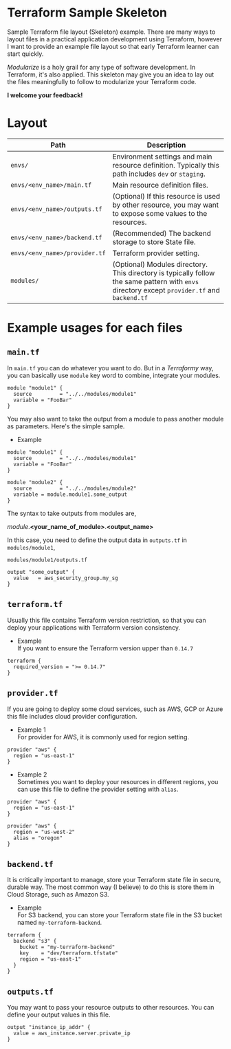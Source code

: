 # Terraform Sample Skeleton 
Sample Terraform file layout (Skeleton) example. There are many ways to layout files in a practical application 
development using Terraform, however I want to provide an example file layout so that early Terraform 
learner can start quickly. 

_Modularize_ is a holy grail for any type of software development. In Terraform, it's also applied. 
This skeleton may give you an idea to lay out the files meaningfully to follow to modularize your Terraform code.

**I welcome your feedback!**
# Layout
|  Path  |  Description  |
| ---- | ---- |
|  `envs/`  |  Environment settings and main resource definition. Typically this path includes `dev` or `staging`.|
|  `envs/<env_name>/main.tf`  |  Main resource definition files.|
|  `envs/<env_name>/outputs.tf`  |  (Optional) If this resource is used by other resource, you may want to expose some values to the resources. |
|  `envs/<env_name>/backend.tf`  |  (Recommended) The backend storage to store State file. |
  `envs/<env_name>/provider.tf`  |  Terraform provider setting. |
|  `modules/`  |  (Optional) Modules directory. This directory is typically follow the same pattern with `envs` directory except `provider.tf` and `backend.tf`|

# Example usages for each files

## `main.tf`
In `main.tf` you can do whatever you want to do. But in a *Terraformy* way, you can basically use `module` key word to combine, integrate your modules.

```HCL
module "module1" {
  source         = "../../modules/module1"
  variable = "FooBar"
}
```

You may also want to take the output from a module to pass another module as parameters. Here's the simple sample.

- Example


```HCL
module "module1" {
  source         = "../../modules/module1"
  variable = "FooBar"
}

module "module2" {
  source         = "../../modules/module2"
  variable = module.module1.some_output
}
```

The syntax to take outputs from modules are, 

_module_.**<your_name_of_module>**.**<output_name>**

In this case, you need to define the output data in `outputs.tf` in `modules/module1`,

`modules/module1/outputs.tf`
```HCL
output "some_output" {
  value   = aws_security_group.my_sg
}
```

## `terraform.tf`
Usually this file contains Terraform version restriction, so that you can deploy your applications with Terraform version consistency. 

- Example   
If you want to ensure the Terraform version upper than `0.14.7`

```HCL
terraform {
  required_version = ">= 0.14.7"
}
```
## `provider.tf`
If you are going to deploy some cloud services, such as AWS, GCP or Azure this file includes cloud provider configuration. 

- Example 1  
For provider for AWS, it is commonly used for region setting. 

```HCL
provider "aws" {
  region = "us-east-1"
}
```

- Example 2  
Sometimes you want to deploy your resources in different regions, you can use this file to define the provider setting with `alias`.

```HCL
provider "aws" {
  region = "us-east-1"
}

provider "aws" {
  region = "us-west-2"
  alias = "oregon"
}
```

## `backend.tf`
It is critically important to manage, store your Terraform state file in secure, durable way. The most common way (I believe) to do this is store them in Cloud Storage, such as Amazon S3. 

- Example  
For S3 backend, you can store your Terraform state file in the S3 bucket named `my-terraform-backend`. 

```HCL
terraform {
  backend "s3" {
    bucket = "my-terraform-backend"
    key    = "dev/terraform.tfstate"
    region = "us-east-1"
  }
}
```

## `outputs.tf`
You may want to pass your resource outputs to other resources. You can define your output values in this file.

```HCL
output "instance_ip_addr" {
  value = aws_instance.server.private_ip
}
```